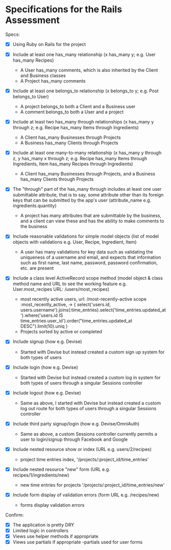 # Specifications for the Rails Assessment

Specs:
- [x] Using Ruby on Rails for the project

- [x] Include at least one has_many relationship (x has_many y; e.g. User has_many Recipes) 
    - A User has_many comments, which is also inherited by the Client and Business classes
    - A Project has_many comments
- [x] Include at least one belongs_to relationship (x belongs_to y; e.g. Post belongs_to User)
    - A project belongs_to both a Client and a Business user
    - A comment belongs_to both a User and a project
- [x] Include at least two has_many through relationships (x has_many y through z; e.g. Recipe has_many Items through Ingredients)
    - A Client has_many Businesses through Projects
    - A Business has_many Clients through Projects
- [x] Include at least one many-to-many relationship (x has_many y through z, y has_many x through z; e.g. Recipe has_many Items through Ingredients, Item has_many Recipes through Ingredients)
    - A Client has_many Businesses through Projects, and a Business has_many Clients through Projects
- [x] The "through" part of the has_many through includes at least one user submittable attribute, that is to say, some attribute other than its foreign keys that can be submitted by the app's user (attribute_name e.g. ingredients.quantity)
    - A project has many attributes that are submittable by the business, and a client can view these and has the ability to make comments to the business
- [x] Include reasonable validations for simple model objects (list of model objects with validations e.g. User, Recipe, Ingredient, Item)
    - A user has many validations for key data such as validating the uniqueness of a username and email, and expects that information such as first name, last name, password, password confirmation, etc. are present
- [x] Include a class level ActiveRecord scope method (model object & class method name and URL to see the working feature e.g. User.most_recipes URL: /users/most_recipes)
    - most recently active users, url: /most-recently-active
        scope :most_recently_active, -> { select('users.id, users.username').joins(:time_entries).select('time_entries.updated_at').where('users.id IS time_entries.user_id').order("time_entries.updated_at DESC").limit(10).uniq }
    - Projects sorted by active or completed
- [x] Include signup (how e.g. Devise) 
    - Started with Devise but instead created a custom sign up system for both types of users
- [x] Include login (how e.g. Devise)
    - Started with Devise but instead created a custom log in system for both types of users through a singular Sessions controller
- [x] Include logout (how e.g. Devise)
    - Same as above, I started with Devise but instead created a custom log out route for both types of users through a singular Sessions controller
- [x] Include third party signup/login (how e.g. Devise/OmniAuth)
    - Same as above, a custom Sessions controller currently permits a user to login/signup through Facebook and Google
- [x] Include nested resource show or index (URL e.g. users/2/recipes)
    - project time entries index, '/projects/:project_id/time_entries'
- [x] Include nested resource "new" form (URL e.g. recipes/1/ingredients/new)
    - new time entries for projects '/projects/:project_id/time_entries/new'
- [x] Include form display of validation errors (form URL e.g. /recipes/new)
    - forms display validation errors

Confirm:
- [x] The application is pretty DRY
- [x] Limited logic in controllers
- [x] Views use helper methods if appropriate
- [x] Views use partials if appropriate
    -partials used for user forms